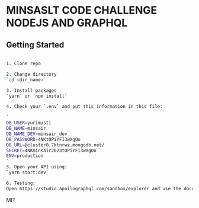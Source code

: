MINSASLT CODE CHALLENGE NODEJS AND GRAPHQL
========================================

Getting Started
---------------

```sh

1. Clone repo    

2. Change directory    
`cd <dir_name>`    

3. Install packages    
`yarn` or `npm install`  

4. Check your `.env` and put this information in this file:

`
DB_USER=yurimusti
DB_NAME=minsair
DB_NAME_DEV=minsair_dev
DB_PASSWORD=4NKtOPiYFI3wXgOo
DB_URL=@cluster0.7ktnrwz.mongodb.net/
SECRET=4NKminsair2023tOPiYFI3wXgOo
ENV=production
`
5. Open your API using:
`yarn start:dev`

6. Testing:
Open https://studio.apollographql.com/sandbox/explorer and use the documentation to test the information ;)

```
MIT
